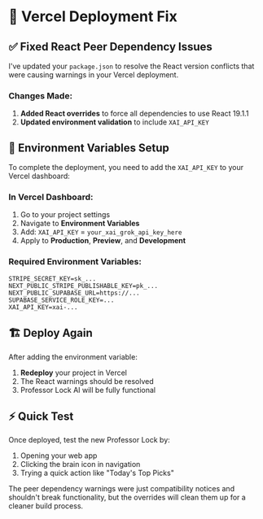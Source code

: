 # 🚀 Vercel Deployment Fix

## ✅ Fixed React Peer Dependency Issues

I've updated your `package.json` to resolve the React version conflicts that were causing warnings in your Vercel deployment.

### Changes Made:
1. **Added React overrides** to force all dependencies to use React 19.1.1
2. **Updated environment validation** to include `XAI_API_KEY`

## 🔧 Environment Variables Setup

To complete the deployment, you need to add the `XAI_API_KEY` to your Vercel dashboard:

### In Vercel Dashboard:
1. Go to your project settings
2. Navigate to **Environment Variables**
3. Add: `XAI_API_KEY` = `your_xai_grok_api_key_here`
4. Apply to **Production**, **Preview**, and **Development**

### Required Environment Variables:
```
STRIPE_SECRET_KEY=sk_...
NEXT_PUBLIC_STRIPE_PUBLISHABLE_KEY=pk_...
NEXT_PUBLIC_SUPABASE_URL=https://...
SUPABASE_SERVICE_ROLE_KEY=...
XAI_API_KEY=xai-...
```

## 🏗️ Deploy Again

After adding the environment variable:
1. **Redeploy** your project in Vercel
2. The React warnings should be resolved
3. Professor Lock AI will be fully functional

## ⚡ Quick Test

Once deployed, test the new Professor Lock by:
1. Opening your web app
2. Clicking the brain icon in navigation
3. Trying a quick action like "Today's Top Picks"

The peer dependency warnings were just compatibility notices and shouldn't break functionality, but the overrides will clean them up for a cleaner build process.
